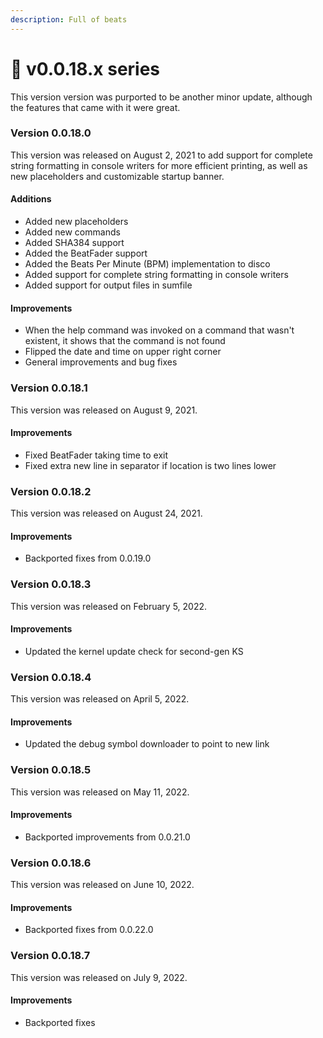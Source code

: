 ```yaml
---
description: Full of beats
---
```


# 🥁 v0.0.18.x series

This version version was purported to be another minor update, although the features that came with it were great.

### Version 0.0.18.0

This version was released on August 2, 2021 to add support for complete string formatting in console writers for more efficient printing, as well as new placeholders and customizable startup banner.

#### Additions

* Added new placeholders
* Added new commands
* Added SHA384 support
* Added the BeatFader support
* Added the Beats Per Minute (BPM) implementation to disco
* Added support for complete string formatting in console writers
* Added support for output files in sumfile

#### Improvements

* When the help command was invoked on a command that wasn't existent, it shows that the command is not found
* Flipped the date and time on upper right corner
* General improvements and bug fixes

### Version 0.0.18.1

This version was released on August 9, 2021.

#### Improvements

* Fixed BeatFader taking time to exit
* Fixed extra new line in separator if location is two lines lower

### Version 0.0.18.2

This version was released on August 24, 2021.

#### Improvements

* Backported fixes from 0.0.19.0

### Version 0.0.18.3

This version was released on February 5, 2022.

#### Improvements

* Updated the kernel update check for second-gen KS

### Version 0.0.18.4

This version was released on April 5, 2022.

#### Improvements

* Updated the debug symbol downloader to point to new link

### Version 0.0.18.5

This version was released on May 11, 2022.

#### Improvements

* Backported improvements from 0.0.21.0

### Version 0.0.18.6

This version was released on June 10, 2022.

#### Improvements

* Backported fixes from 0.0.22.0

### Version 0.0.18.7

This version was released on July 9, 2022.

#### Improvements

* Backported fixes
